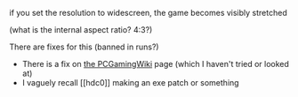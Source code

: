 if you set the resolution to widescreen, the game becomes visibly stretched

(what is the internal aspect ratio? 4:3?)

There are fixes for this (banned in runs?)
- There is a fix on [the PCGamingWiki](https://www.pcgamingwiki.com/wiki/Croc_2) page (which I haven't tried or looked at)
- I vaguely recall [[hdc0]] making an exe patch or something